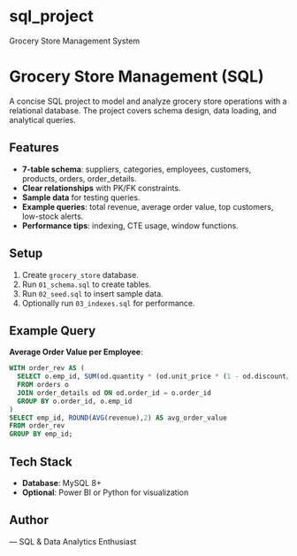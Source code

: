 # sql_project
Grocery Store Management System
# Grocery Store Management (SQL)

A concise SQL project to model and analyze grocery store operations with a relational database. The project covers schema design, data loading, and analytical queries.

## Features

* **7-table schema**: suppliers, categories, employees, customers, products, orders, order\_details.
* **Clear relationships** with PK/FK constraints.
* **Sample data** for testing queries.
* **Example queries**: total revenue, average order value, top customers, low-stock alerts.
* **Performance tips**: indexing, CTE usage, window functions.

## Setup

1. Create `grocery_store` database.
2. Run `01_schema.sql` to create tables.
3. Run `02_seed.sql` to insert sample data.
4. Optionally run `03_indexes.sql` for performance.

## Example Query

**Average Order Value per Employee**:

```sql
WITH order_rev AS (
  SELECT o.emp_id, SUM(od.quantity * (od.unit_price * (1 - od.discount/100))) AS revenue
  FROM orders o
  JOIN order_details od ON od.order_id = o.order_id
  GROUP BY o.order_id, o.emp_id
)
SELECT emp_id, ROUND(AVG(revenue),2) AS avg_order_value
FROM order_rev
GROUP BY emp_id;
```

## Tech Stack

* **Database**: MySQL 8+
* **Optional**: Power BI or Python for visualization

## Author

<Your Name> — SQL & Data Analytics Enthusiast
